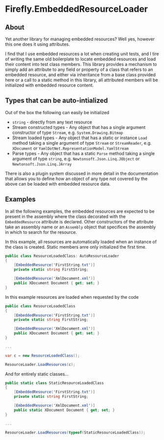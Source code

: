 # Firefly.EmbeddedResourceLoader


## About

Yet another library for managing embedded resources? Well yes, however this one does it using attributes.

I find that I use embedded resources a lot when creating unit tests, and I tire of writing the same old boilerplate to locate embedded resources and load their content into test class members.
This library provides a mechanism to simply add an attribute to any field or property of a class that refers to an embedded resource, and either via inheritance from a base class provided here
or a call to a static method in this library, all attributed members will be initialized with embedded resource content.

## Types that can be auto-intialized

Out of the box the following can easily be initialized

* `string` - directly from any text resource
* Stream constructed types - Any object that has a single argument constructor of type `Stream`, e.g. `System.Drawing.Bitmap`
* Stream loaded types - Any object that has a static or instance `Load` method taking a single argument of type `Stream` or `StreamReader`, e.g. `XDocument` or `YamlDotNet.RepresentationModel.YamlStream`
* Parse types - Any object that has a static `Parse` method taking a single argument of type `string`, e.g. `Newtonsoft.Json.Linq.JObject` or `Newtonsoft.Json.Linq.JArray`

There is also a plugin system discussed in more detail in the documentation that allows you to define how an object of any type not covered by the above can be loaded with embedded resource data.

## Examples

In all the following examples, the embedded resources are expected to be present in the assembly where the class decorated with the `EmbeddedResource` attribute is declared.
Other constructors of the attribute take an assembly name or an `Assembly` object that specifices the assembly in which to search for the resource.

In this example, all resources are automatically loaded when an instance of the class is created. Static members anre only initialized the first time.

```csharp
public class ResourceLoadedClass: AutoResourceLoader
{
	[EmbeddedResource('FirstString.txt')]
	private static string FirstString;

	[EmbeddedResource('XmlDocument.xml')]
	public XDocument Document { get; set; }
}
```

In this example resources are loaded when requested by the code

```csharp
public class ResourceLoadedClass
{
	[EmbeddedResource('FirstString.txt')]
	private static string FirstString;

	[EmbeddedResource('XmlDocument.xml')]
	public XDocument Document { get; set; }
}

...

var c = new ResourceLoadedClass();

ResourceLoader.LoadResources(c);
```

And for entirely static classes...

```csharp
public static class StaticResourceLoadedClass
{
	[EmbeddedResource('FirstString.txt')]
	private static string FirstString;

	[EmbeddedResource('XmlDocument.xml')]
	public static XDocument Document { get; set; }
}

...

ResourceLoader.LoadResources(typeof(StaticResourceLoadedClass));
```
